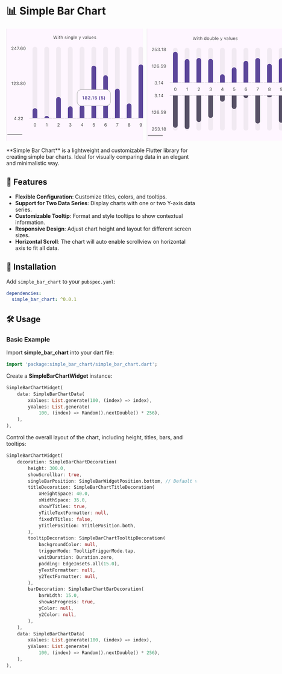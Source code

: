 # 📊 Simple Bar Chart
<div style="display: flex;">
  <img src="screenshots/1.png" alt="Screenshot 1" style="max-height: 300px; margin-right: 10px;">
  <img src="screenshots/2.png" alt="Screenshot 2" style="max-height: 300px;">
</div>
<br>
**Simple Bar Chart** is a lightweight and customizable Flutter library for creating simple bar charts. Ideal for visually comparing data in an elegant and minimalistic way.

## 🌟 Features

- **Flexible Configuration**: Customize titles, colors, and tooltips.
- **Support for Two Data Series**: Display charts with one or two Y-axis data series.
- **Customizable Tooltip**: Format and style tooltips to show contextual information.
- **Responsive Design**: Adjust chart height and layout for different screen sizes.
- **Horizontal Scroll**: The chart will auto enable scrollview on horizontal axis to fit all data.

## 🚀 Installation

Add `simple_bar_chart` to your `pubspec.yaml`:

```yaml
dependencies:
  simple_bar_chart: ^0.0.1
```

## 🛠️ Usage

### Basic Example
Import **simple_bar_chart** into your dart file:
```dart
import 'package:simple_bar_chart/simple_bar_chart.dart';
```

Create a **SimpleBarChartWidget** instance:
```dart
SimpleBarChartWidget(
    data: SimpleBarChartData(
        xValues: List.generate(100, (index) => index),
        yValues: List.generate(
            100, (index) => Random().nextDouble() * 256),
    ),
),
```

Control the overall layout of the chart, including height, titles, bars, and tooltips:
```dart
SimpleBarChartWidget(
    decoration: SimpleBarChartDecoration(
        height: 300.0, 
        showScrollbar: true, 
        singleBarPosition: SingleBarWidgetPosition.bottom, // Default value
        titleDecoration: SimpleBarChartTitleDecoration(
            xHeightSpace: 40.0,
            xWidthSpace: 35.0,
            showYTitles: true,
            yTitleTextFormatter: null,
            fixedYTitles: false,
            yTitlePosition: YTitlePosition.both,
        ),
        tooltipDecoration: SimpleBarChartTooltipDecoration(
            backgroundColor: null,
            triggerMode: TooltipTriggerMode.tap,
            waitDuration: Duration.zero,
            padding: EdgeInsets.all(15.0),
            yTextFormatter: null,
            y2TextFormatter: null,
        ),
        barDecoration: SimpleBarChartBarDecoration(
            barWidth: 15.0,
            showAsProgress: true,
            yColor: null,
            y2Color: null,
        ),
    ),
    data: SimpleBarChartData(
        xValues: List.generate(100, (index) => index),
        yValues: List.generate(
            100, (index) => Random().nextDouble() * 256),
    ),
),
```